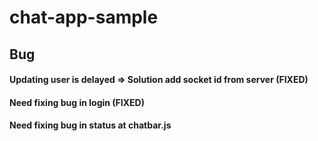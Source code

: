 # chat-app-sample
## Bug
#### Updating user is delayed => Solution add socket id from server (FIXED)
#### Need fixing bug in login (FIXED)
#### Need fixing bug in status at chatbar.js